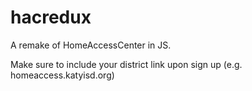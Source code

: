 # hacredux

A remake of HomeAccessCenter in JS.

Make sure to include your district link upon sign up (e.g. homeaccess.katyisd.org)
